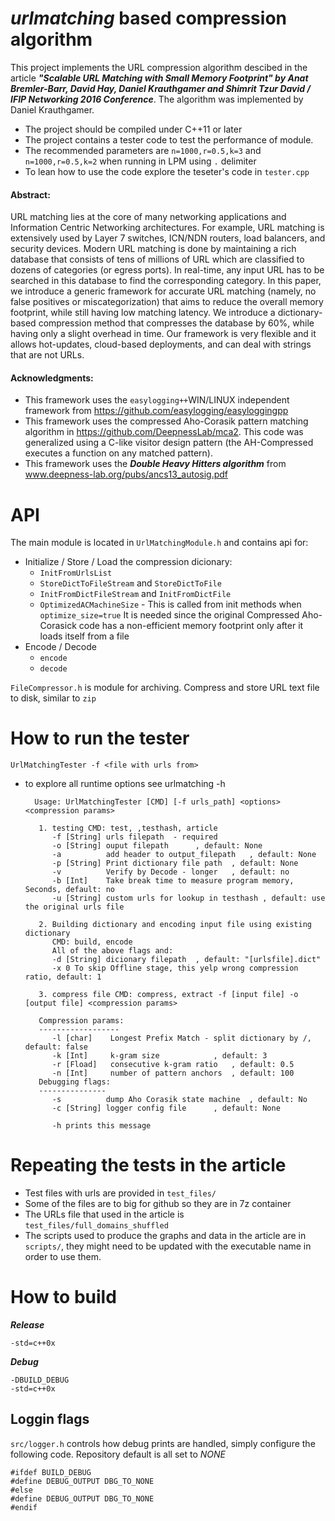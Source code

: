 # ***urlmatching*** based compression algorithm
This project implements the URL compression algorithm descibed in the article ***"Scalable URL Matching with Small Memory Footprint" by Anat Bremler-Barr, David Hay, Daniel Krauthgamer and Shimrit Tzur David / IFIP Networking 2016 Conference***. The algorithm was implemented by Daniel Krauthgamer.
* The project should be compiled under C++11 or later
* The project contains a tester code to test the performance of module.
* The recommended parameters are ```n=1000,r=0.5,k=3``` and ```n=1000,r=0.5,k=2``` when running in LPM using ```.``` delimiter
* To lean how to use the code explore the teseter's code in  ```tester.cpp```

#### Abstract:
URL matching lies at the core of many networking applications and Information Centric Networking architectures. For example, URL matching is extensively used by Layer 7 switches, ICN/NDN routers, load balancers, and security devices. Modern URL matching is done by maintaining a rich database that consists of tens of millions of URL which are classified to dozens of categories (or egress ports). In real-time, any input URL has to be searched in this database to find the corresponding category. In this paper, we introduce a generic framework for accurate URL matching (namely, no false positives or miscategorization) that aims to reduce the overall memory footprint, while still having low matching latency. We introduce a dictionary-based compression method that compresses the database by 60%, while having only a slight overhead in time. Our framework is very flexible and it allows hot-updates, cloud-based deployments, and can deal with strings that are not URLs. 

#### Acknowledgments:
* This framework uses the ```easylogging++```WIN/LINUX independent framework from https://github.com/easylogging/easyloggingpp
* This framework uses the compressed Aho-Corasik pattern matching algorithm in https://github.com/DeepnessLab/mca2. This code was generalized using a C-like visitor design pattern (the AH-Compressed executes a function on any matched pattern).
* This framework uses the ***Double Heavy Hitters algorithm*** from www.deepness-lab.org/pubs/ancs13_autosig.pdf

# API
The main module is located in `UrlMatchingModule.h` and contains api for:
* Initialize / Store / Load the compression dicionary:
  * `InitFromUrlsList` 
  * `StoreDictToFileStream` and `StoreDictToFile`
  * `InitFromDictFileStream` and `InitFromDictFile`
  * `OptimizedACMachineSize` - This is called from init methods when `optimize_size=true` It is needed since the original
Compressed Aho-Corasick code has a non-efficient memory footprint only after it loads itself from a file
* Encode / Decode
  * `encode`
  * `decode`
 
`FileCompressor.h` is module for archiving. Compress and store URL text file to disk, similar to ```zip```

# How to run the tester
```UrlMatchingTester -f <file with urls from>```
- to explore all runtime options see urlmatching -h

        Usage: UrlMatchingTester [CMD] [-f urls_path] <options> <compression params>
        
         1. testing CMD: test, ,testhash, article
            -f [String] urls filepath  - required
            -o [String] ouput filepath		, default: None 
            -a          add header to output_filepath	, default: None 
            -p [String] Print dictionary file path	, default: None
            -v          Verify by Decode - longer	, default: no
            -b [Int]    Take break time to measure program memory, Seconds, default: no
            -u [String] custom urls for lookup in testhash , default: use the original urls file
        
         2. Building dictionary and encoding input file using existing dictionary 
            CMD: build, encode
            All of the above flags and:
            -d [String] dicionary filepath	, default: "[urlsfile].dict" 
            -x 0 To skip Offline stage, this yelp wrong compression ratio, default: 1 
        
         3. compress file CMD: compress, extract -f [input file] -o [output file] <compression params> 
        
         Compression params: 
         ------------------ 
            -l [char]    Longest Prefix Match - split dictionary by /, default: false
            -k [Int]     k-gram size			, default: 3
            -r [Fload]   consecutive k-gram ratio	, default: 0.5
            -n [Int]     number of pattern anchors	, default: 100
         Debugging flags:
         ---------------  
            -s          dump Aho Corasik state machine	, default: No
            -c [String] logger config file		, default: None 
        
            -h prints this message


# Repeating the tests in the article
* Test files with urls are provided in ```test_files/```
* Some of the files are to big for github so they are in 7z container
* The URLs file that used in the article is ```test_files/full_domains_shuffled ```
* The scripts used to produce the graphs and data in the article are in ```scripts/```, they might need to be updated with the executable name in order to use them.

# How to build

***Release***

    -std=c++0x
    
***Debug***

    -DBUILD_DEBUG
    -std=c++0x
    
  
## Loggin flags
```src/logger.h``` controls how debug prints are handled, simply configure the following code. Repository default is all set to *NONE*
```
#ifdef BUILD_DEBUG
#define DEBUG_OUTPUT DBG_TO_NONE
#else
#define DEBUG_OUTPUT DBG_TO_NONE
#endif
```
